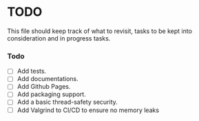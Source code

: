 # TODO

This file should keep track of what to revisit, tasks to be kept into consideration and in progress tasks.

### Todo

- [ ] Add tests.
- [ ] Add documentations.
- [ ] Add Github Pages.
- [ ] Add packaging support.
- [ ] Add a basic thread-safety security.
- [ ] Add Valgrind to CI/CD to ensure no memory leaks

